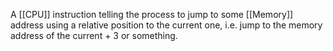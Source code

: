 A [[CPU]] instruction telling the process to jump to some [[Memory]] address using a relative position to the current one, i.e. jump to the memory address of the current + 3 or something.